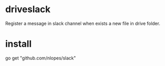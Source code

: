 # driveslack
Register a message in slack channel when exists a new file in drive folder.

# install
go get "github.com/nlopes/slack"